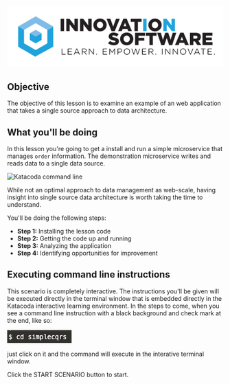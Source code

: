 ![logo](12factor-001/assets/logo-sm.png)

## Objective

The objective of this lesson is to examine an example of an web application that takes a single source approach to data architecture.

## What you'll be doing

In this lesson you're going to get a install and run a simple microservice that manages `order` information. The demonstration microservice writes and reads data to a single data source.

![Katacoda command line](msdb-001/assets/CQRS-old-school.jpg)

While not an optimal approach to data management as web-scale, having insight into single source data architecture is worth taking the time to understand.

You'll be doing the following steps:

* **Step 1:** Installing the lesson code
* **Step 2:** Getting the code up and running
* **Step 3:** Analyzing the application
* **Step 4:** Identifying opportunities for improvement

## Executing command line instructions 

This scenario is completely interactive. The instructions you'll be given will be executed directly in the terminal window that is embedded directly in the Katacoda interactive learning environment. In the steps to come, when you see a command line instruction with a black background and check mark at the end, like so:

![Katacoda command line](msdb-002/assets/command-01.png)

just click on it and the command will execute in the interative terminal window.

Click the START SCENARIO button to start.